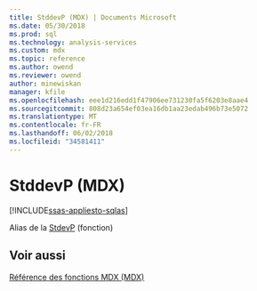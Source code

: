 ```yaml
---
title: StddevP (MDX) | Documents Microsoft
ms.date: 05/30/2018
ms.prod: sql
ms.technology: analysis-services
ms.custom: mdx
ms.topic: reference
ms.author: owend
ms.reviewer: owend
author: minewiskan
manager: kfile
ms.openlocfilehash: eee1d216edd1f47906ee731230fa5f6203e8aae4
ms.sourcegitcommit: 808d23a654ef03ea16db1aa23edab496b73e5072
ms.translationtype: MT
ms.contentlocale: fr-FR
ms.lasthandoff: 06/02/2018
ms.locfileid: "34581411"
---
```

# <a name="stddevp-mdx"></a>StddevP (MDX)
[!INCLUDE[ssas-appliesto-sqlas](../includes/ssas-appliesto-sqlas.md)]

  Alias de la [StdevP](../mdx/stdevp-mdx.md) (fonction)  
  
## <a name="see-also"></a>Voir aussi  
 [Référence des fonctions MDX &#40;MDX&#41;](../mdx/mdx-function-reference-mdx.md)  
  
  
